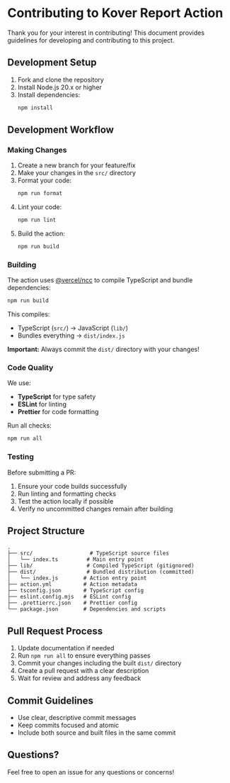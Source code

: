 # Contributing to Kover Report Action

Thank you for your interest in contributing! This document provides guidelines for developing and contributing to this project.

## Development Setup

1. Fork and clone the repository
2. Install Node.js 20.x or higher
3. Install dependencies:
   ```bash
   npm install
   ```

## Development Workflow

### Making Changes

1. Create a new branch for your feature/fix
2. Make your changes in the `src/` directory
3. Format your code:
   ```bash
   npm run format
   ```
4. Lint your code:
   ```bash
   npm run lint
   ```
5. Build the action:
   ```bash
   npm run build
   ```

### Building

The action uses [@vercel/ncc](https://github.com/vercel/ncc) to compile TypeScript and bundle dependencies:

```bash
npm run build
```

This compiles:
- TypeScript (`src/`) → JavaScript (`lib/`)
- Bundles everything → `dist/index.js`

**Important:** Always commit the `dist/` directory with your changes!

### Code Quality

We use:
- **TypeScript** for type safety
- **ESLint** for linting
- **Prettier** for code formatting

Run all checks:
```bash
npm run all
```

### Testing

Before submitting a PR:
1. Ensure your code builds successfully
2. Run linting and formatting checks
3. Test the action locally if possible
4. Verify no uncommitted changes remain after building

## Project Structure

```
.
├── src/                  # TypeScript source files
│   └── index.ts         # Main entry point
├── lib/                 # Compiled TypeScript (gitignored)
├── dist/                # Bundled distribution (committed)
│   └── index.js        # Action entry point
├── action.yml          # Action metadata
├── tsconfig.json       # TypeScript config
├── eslint.config.mjs   # ESLint config
├── .prettierrc.json    # Prettier config
└── package.json        # Dependencies and scripts
```

## Pull Request Process

1. Update documentation if needed
2. Run `npm run all` to ensure everything passes
3. Commit your changes including the built `dist/` directory
4. Create a pull request with a clear description
5. Wait for review and address any feedback

## Commit Guidelines

- Use clear, descriptive commit messages
- Keep commits focused and atomic
- Include both source and built files in the same commit

## Questions?

Feel free to open an issue for any questions or concerns!
